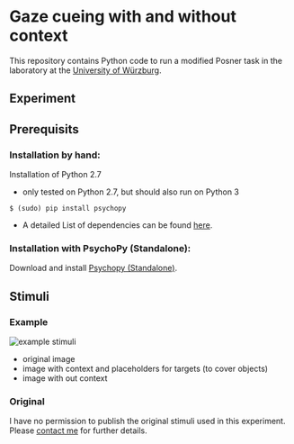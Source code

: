 #   Gaze cueing with and without context

This repository contains Python code to run a modified Posner task in the 
laboratory at the [University of Würzburg](http://www.i1.psychologie.uni-wuerzburg.de/en/ekp/home).

## Experiment

## Prerequisits

### Installation by hand:

Installation of Python 2.7
+   only tested on Python 2.7, but should also run on Python 3
  
```$ (sudo) pip install psychopy``` 

+   A detailed List of dependencies can be found 
[here](http://psychopy.org/installation.html#manual-install).

### Installation with PsychoPy (Standalone):

Download and install [Psychopy (Standalone)](http://psychopy.org/installation.html).

## Stimuli

### Example

![example stimuli](experiment/stimuli/example/example-stimuli.png)
+   original image
+   image with context and placeholders for targets (to cover objects)
+   image with out context

### Original

I have no permission to publish the original stimuli used in this experiment.
Please [contact me](mailto:jonas.grossekathoefer@uni-wuerzburg.de) for further details.


